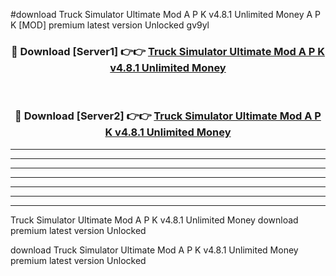 #download Truck Simulator Ultimate Mod A P K v4.8.1 Unlimited Money A P K [MOD] premium latest version Unlocked gv9yl 



<div align="center">
<h3>🔴 Download [Server1] 👉👉 <a href="https://apkdownload1.web.app/">Truck Simulator Ultimate Mod A P K v4.8.1 Unlimited Money</a></h3><br>

<h3>🔴 Download [Server2] 👉👉 <a href="https://apkdownload1.web.app/">Truck Simulator Ultimate Mod A P K v4.8.1 Unlimited Money</a></h3>
</div>





----------------------------------------------------------

----------------------------------------------------------

----------------------------------------------------------

----------------------------------------------------------

----------------------------------------------------------

----------------------------------------------------------

----------------------------------------------------------

Truck Simulator Ultimate Mod A P K v4.8.1 Unlimited Money download premium latest version Unlocked

download Truck Simulator Ultimate Mod A P K v4.8.1 Unlimited Money premium latest version Unlocked
